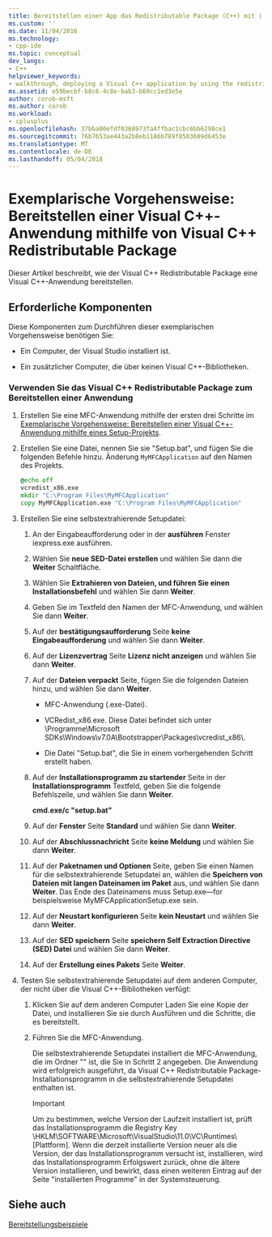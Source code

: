 ```yaml
---
title: Bereitstellen einer App das Redistributable Package (C++) mit | Microsoft Docs
ms.custom: ''
ms.date: 11/04/2016
ms.technology:
- cpp-ide
ms.topic: conceptual
dev_langs:
- C++
helpviewer_keywords:
- walkthrough, deploying a Visual C++ application by using the redistributable package
ms.assetid: e59becbf-b8c6-4c8e-bab3-b69cc1ed3e5e
author: corob-msft
ms.author: corob
ms.workload:
- cplusplus
ms.openlocfilehash: 37bba00efdf0368973fa4ffbac1cbc6bb6298ce1
ms.sourcegitcommit: 76b7653ae443a2b8eb1186b789f8503609d6453e
ms.translationtype: MT
ms.contentlocale: de-DE
ms.lasthandoff: 05/04/2018
---
```

# <a name="walkthrough-deploying-a-visual-c-application-by-using-the-visual-c-redistributable-package"></a>Exemplarische Vorgehensweise: Bereitstellen einer Visual C++-Anwendung mithilfe von Visual C++ Redistributable Package
Dieser Artikel beschreibt, wie der Visual C++ Redistributable Package eine Visual C++-Anwendung bereitstellen.  
  
## <a name="prerequisites"></a>Erforderliche Komponenten  
 Diese Komponenten zum Durchführen dieser exemplarischen Vorgehensweise benötigen Sie:  
  
-   Ein Computer, der Visual Studio installiert ist.  
  
-   Ein zusätzlicher Computer, die über keinen Visual C++-Bibliotheken.  
  
### <a name="to-use-the-visual-c-redistributable-package-to-deploy-an-application"></a>Verwenden Sie das Visual C++ Redistributable Package zum Bereitstellen einer Anwendung  
  
1.  Erstellen Sie eine MFC-Anwendung mithilfe der ersten drei Schritte im [Exemplarische Vorgehensweise: Bereitstellen einer Visual C++-Anwendung mithilfe eines Setup-Projekts](../ide/deploying-visual-cpp-application-by-using-the-vcpp-redistributable-package.md).  
  
2.  Erstellen Sie eine Datei, nennen Sie sie "Setup.bat", und fügen Sie die folgenden Befehle hinzu. Änderung `MyMFCApplication` auf den Namen des Projekts.  
  
    ```cmd
    @echo off  
    vcredist_x86.exe  
    mkdir "C:\Program Files\MyMFCApplication"  
    copy MyMFCApplication.exe "C:\Program Files\MyMFCApplication"  
    ```  
  
3.  Erstellen Sie eine selbstextrahierende Setupdatei:  
  
    1.  An der Eingabeaufforderung oder in der **ausführen** Fenster iexpress.exe ausführen.  
  
    2.  Wählen Sie **neue SED-Datei erstellen** und wählen Sie dann die **Weiter** Schaltfläche.  
  
    3.  Wählen Sie **Extrahieren von Dateien, und führen Sie einen Installationsbefehl** und wählen Sie dann **Weiter**.  
  
    4.  Geben Sie im Textfeld den Namen der MFC-Anwendung, und wählen Sie dann **Weiter**.  
  
    5.  Auf der **bestätigungsaufforderung** Seite **keine Eingabeaufforderung** und wählen Sie dann **Weiter**.  
  
    6.  Auf der **Lizenzvertrag** Seite **Lizenz nicht anzeigen** und wählen Sie dann **Weiter**.  
  
    7.  Auf der **Dateien verpackt** Seite, fügen Sie die folgenden Dateien hinzu, und wählen Sie dann **Weiter**.  
  
        -   MFC-Anwendung (.exe-Datei).  
  
        -   VCRedist_x86.exe. Diese Datei befindet sich unter \Programme\Microsoft SDKs\Windows\v7.0A\Bootstrapper\Packages\vcredist_x86\\.  
  
        -   Die Datei "Setup.bat", die Sie in einem vorhergehenden Schritt erstellt haben.  
  
    8.  Auf der **Installationsprogramm zu startender** Seite in der **Installationsprogramm** Textfeld, geben Sie die folgende Befehlszeile, und wählen Sie dann **Weiter**.  
  
         **cmd.exe/c "setup.bat"**  
  
    9. Auf der **Fenster** Seite **Standard** und wählen Sie dann **Weiter**.  
  
    10. Auf der **Abschlussnachricht** Seite **keine Meldung** und wählen Sie dann **Weiter**.  
  
    11. Auf der **Paketnamen und Optionen** Seite, geben Sie einen Namen für die selbstextrahierende Setupdatei an, wählen die **Speichern von Dateien mit langen Dateinamen im Paket** aus, und wählen Sie dann **Weiter**. Das Ende des Dateinamens muss Setup.exe—for beispielsweise MyMFCApplicationSetup.exe sein.  
  
    12. Auf der **Neustart konfigurieren** Seite **kein Neustart** und wählen Sie dann **Weiter**.  
  
    13. Auf der **SED speichern** Seite **speichern Self Extraction Directive (SED) Datei** und wählen Sie dann **Weiter**.  
  
    14. Auf der **Erstellung eines Pakets** Seite **Weiter**.  
  
4.  Testen Sie selbstextrahierende Setupdatei auf dem anderen Computer, der nicht über die Visual C++-Bibliotheken verfügt:  
  
    1.  Klicken Sie auf dem anderen Computer Laden Sie eine Kopie der Datei, und installieren Sie sie durch Ausführen und die Schritte, die es bereitstellt.  
  
    2.  Führen Sie die MFC-Anwendung.  
  
         Die selbstextrahierende Setupdatei installiert die MFC-Anwendung, die im Ordner "" ist, die Sie in Schritt 2 angegeben. Die Anwendung wird erfolgreich ausgeführt, da Visual C++ Redistributable Package-Installationsprogramm in die selbstextrahierende Setupdatei enthalten ist.  
  
        > [!IMPORTANT]
        >  Um zu bestimmen, welche Version der Laufzeit installiert ist, prüft das Installationsprogramm die Registry Key \HKLM\SOFTWARE\Microsoft\VisualStudio\11.0\VC\Runtimes\\[Plattform]. Wenn die derzeit installierte Version neuer als die Version, der das Installationsprogramm versucht ist, installieren, wird das Installationsprogramm Erfolgswert zurück, ohne die ältere Version installieren, und bewirkt, dass einen weiteren Eintrag auf der Seite "installierten Programme" in der Systemsteuerung.  
  
## <a name="see-also"></a>Siehe auch  
 [Bereitstellungsbeispiele](../ide/deployment-examples.md)